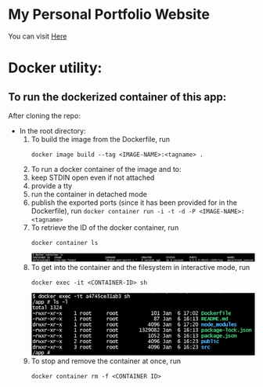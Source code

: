 # My Personal Portfolio Website

You can visit [Here](https://abhishekpawl.vercel.app/)

# Docker utility:

## To run the dockerized container of this app:

After cloning the repo:

* In the root directory:
  1. To build the image from the Dockerfile, run
      ```
      docker image build --tag <IMAGE-NAME>:<tagname> .
      ```
  1. To run a docker container of the image and to:
    1. keep STDIN open even if not attached
    1. provide a tty
    1. run the container in detached mode
    1. publish the exported ports (since it has been provided for in the Dockerfile), run
      ```
      docker container run -i -t -d -P <IMAGE-NAME>:<tagname>
      ```
  1. To retrieve the ID of the docker container, run
      ```
      docker container ls
      ```
      ![docker container ls](readmeAssets/docker-container-ls.png)
  1. To get into the container and the filesystem in interactive mode, run
      ```
      docker exec -it <CONTAINER-ID> sh
      ```
      ![docker exec --it 'CONTAINER-ID' sh](readmeAssets/exec.png)
  1. To stop and remove the container at once, run
      ```
      docker container rm -f <CONTAINER ID>
      ```


